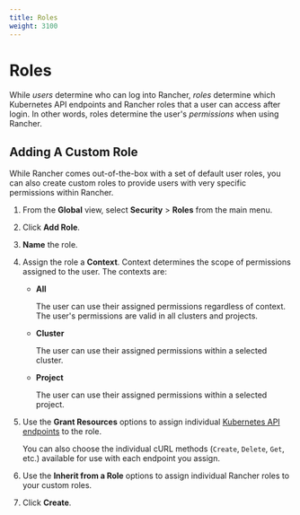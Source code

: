 ```yaml
---
title: Roles
weight: 3100
---
```


# Roles

While _users_ determine who can log into Rancher, _roles_ determine which Kubernetes API endpoints and Rancher roles that a user can access after login. In other words, roles determine the user's _permissions_ when using Rancher.

## Adding A Custom Role

While Rancher comes out-of-the-box with a set of default user roles, you can also create custom roles to provide users with very specific permissions within Rancher.

1.	From the **Global** view, select **Security** > **Roles** from the main menu.

2.	Click **Add Role**.

3.	**Name** the role.

4.	Assign the role a **Context**. Context determines the scope of permissions assigned to the user. The contexts are:

	- **All**

		The user can use their assigned permissions regardless of context. The user's permissions are valid in all clusters and projects.

	- **Cluster**

		The user can use their assigned permissions within a selected cluster.

	- **Project**

		The user can use their assigned permissions within a selected project.

5.	Use the **Grant Resources** options to assign individual [Kubernetes API endpoints](https://kubernetes.io/docs/reference/) to the role.

	You can also choose the individual cURL methods (`Create`, `Delete`, `Get`, etc.) available for use with each endpoint you assign.

6.	Use the **Inherit from a Role** options to assign individual Rancher roles to your custom roles.

7.	Click **Create**.
